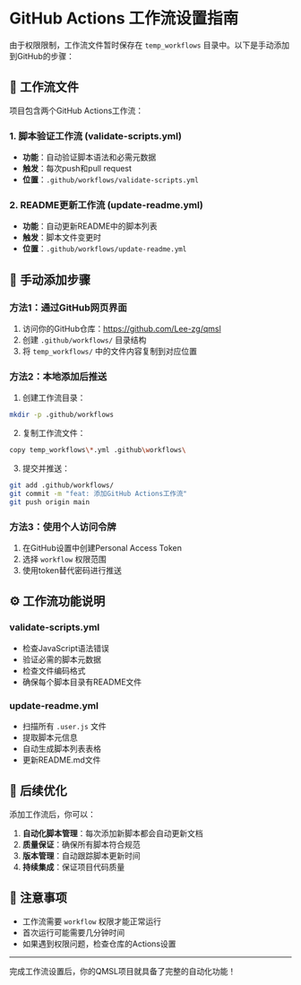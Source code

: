 # GitHub Actions 工作流设置指南

由于权限限制，工作流文件暂时保存在 `temp_workflows` 目录中。以下是手动添加到GitHub的步骤：

## 📁 工作流文件

项目包含两个GitHub Actions工作流：

### 1. 脚本验证工作流 (validate-scripts.yml)
- **功能**：自动验证脚本语法和必需元数据
- **触发**：每次push和pull request
- **位置**：`.github/workflows/validate-scripts.yml`

### 2. README更新工作流 (update-readme.yml)  
- **功能**：自动更新README中的脚本列表
- **触发**：脚本文件变更时
- **位置**：`.github/workflows/update-readme.yml`

## 🚀 手动添加步骤

### 方法1：通过GitHub网页界面

1. 访问你的GitHub仓库：https://github.com/Lee-zg/qmsl
2. 创建 `.github/workflows/` 目录结构
3. 将 `temp_workflows/` 中的文件内容复制到对应位置

### 方法2：本地添加后推送

1. 创建工作流目录：
```bash
mkdir -p .github/workflows
```

2. 复制工作流文件：
```bash
copy temp_workflows\*.yml .github\workflows\
```

3. 提交并推送：
```bash
git add .github/workflows/
git commit -m "feat: 添加GitHub Actions工作流"
git push origin main
```

### 方法3：使用个人访问令牌

1. 在GitHub设置中创建Personal Access Token
2. 选择 `workflow` 权限范围
3. 使用token替代密码进行推送

## ⚙️ 工作流功能说明

### validate-scripts.yml
- 检查JavaScript语法错误
- 验证必需的脚本元数据
- 检查文件编码格式
- 确保每个脚本目录有README文件

### update-readme.yml
- 扫描所有 `.user.js` 文件
- 提取脚本元信息
- 自动生成脚本列表表格
- 更新README.md文件

## 🔧 后续优化

添加工作流后，你可以：

1. **自动化脚本管理**：每次添加新脚本都会自动更新文档
2. **质量保证**：确保所有脚本符合规范
3. **版本管理**：自动跟踪脚本更新时间
4. **持续集成**：保证项目代码质量

## 📝 注意事项

- 工作流需要 `workflow` 权限才能正常运行
- 首次运行可能需要几分钟时间
- 如果遇到权限问题，检查仓库的Actions设置

---

完成工作流设置后，你的QMSL项目就具备了完整的自动化功能！